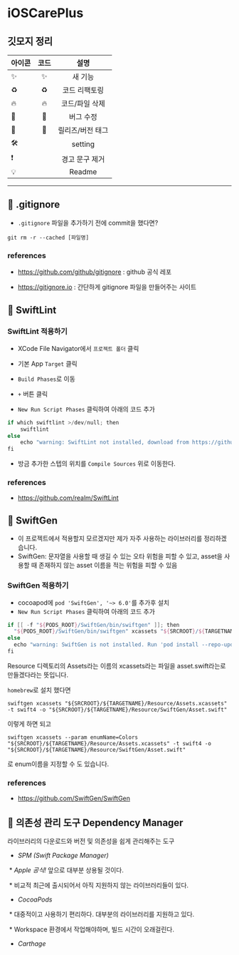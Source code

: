 # iOSCarePlus

## 깃모지 정리

| 아이콘 | 코드 | 설명 |
|:---|:---:|:---:|
|✨|:sparkles:| 새 기능 |
|♻️|:recycle:| 코드 리팩토링 |
|🔥|:fire:| 코드/파일 삭제 |
|🐛|:bug:| 버그 수정 |
|🔖|:bookmark:| 릴리즈/버전 태그 |
|🛠||setting|
|❗️||경고 문구 제거|
|💡||Readme|



---



## 🍏 .gitignore

* `.gitignore` 파일을 추가하기 전에 commit을 했다면?

```
git rm -r --cached [파일명]
```



### references

* https://github.com/github/gitignore : github 공식 레포

* https://gitignore.io : 간단하게 gitignore 파일을 만들어주는 사이트



## 🍏 SwiftLint

### SwiftLint 적용하기

* XCode File Navigator에서 `프로젝트 폴더` 클릭
* 기본 App `Target` 클릭
* `Build Phases`로 이동
* `+` 버튼 클릭

* `New Run Script Phases` 클릭하여 아래의 코드 추가

```swift
if which swiftlint >/dev/null; then
    swiftlint
else
    echo "warning: SwiftLint not installed, download from https://github.com/realm/SwiftLint"
fi
```

* 방금 추가한 스텝의 위치를 `Compile Sources` 위로 이동한다.



### references

* https://github.com/realm/SwiftLint



## 🍏 SwiftGen

* 이 프로젝트에서 적용할지 모르겠지만 제가 자주 사용하는 라이브러리를 정리하겠습니다.
* SwiftGen: 문자열을 사용할 때 생길 수 있는 오타 위험을 피할 수 있고, asset을 사용할 때 존재하지 않는 asset 이름을 적는 위험을 피할 수 있음



### SwiftGen 적용하기

* cocoapod에 `pod 'SwiftGen', '~> 6.0'`를 추가후 설치
* `New Run Script Phases` 클릭하여 아래의 코드 추가

```swift
if [[ -f "${PODS_ROOT}/SwiftGen/bin/swiftgen" ]]; then
  "${PODS_ROOT}/SwiftGen/bin/swiftgen" xcassets "${SRCROOT}/${TARGETNAME}/Resource/Assets.xcassets" -t swift4 -o "${SRCROOT}/${TARGETNAME}/Resource/SwiftGen/Asset.swift"
else
  echo "warning: SwiftGen is not installed. Run 'pod install --repo-update' to install it."
fi
```

Resource 디렉토리의 Assets라는 이름의 xcassets라는 파일을 asset.swift라는로 만들겠다라는 뜻입니다.

`homebrew`로 설치 했다면

```
swiftgen xcassets "${SRCROOT}/${TARGETNAME}/Resource/Assets.xcassets" -t swift4 -o "${SRCROOT}/${TARGETNAME}/Resource/SwiftGen/Asset.swift"
```

이렇게 하면 되고 

```
swiftgen xcassets --param enumName=Colors "${SRCROOT}/${TARGETNAME}/Resource/Assets.xcassets" -t swift4 -o "${SRCROOT}/${TARGETNAME}/Resource/SwiftGen/Asset.swift"
```

로 enum이름을 지정할 수 도 있습니다.



### references

- https://github.com/SwiftGen/SwiftGen



## 🍏 의존성 관리 도구 Dependency Manager



라이브러리의 다운로드와 버전 및 의존성을 쉽게 관리해주는 도구

* *SPM (Swift Package Manager)*

​    * *Apple 공식!* 앞으로 대부분 상용될 것이다.

​    \* 비교적 최근에 출시되어서 아직 지원하지 않는 라이브러리들이 있다.

* *CocoaPods*

​    \* 대중적이고 사용하기 편리하다. 대부분의 라이브러리를 지원하고 있다.

​    \* Workspace 환경에서 작업해야하며, 빌드 시간이 오래걸린다.

* *Carthage*


